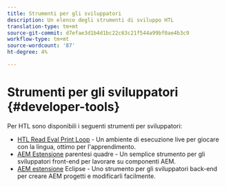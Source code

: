 ```yaml
---
title: Strumenti per gli sviluppatori
description: Un elenco degli strumenti di sviluppo HTL
translation-type: tm+mt
source-git-commit: d7efae3d1b4d1bc22c63c21f544a99bf0ae4b3c9
workflow-type: tm+mt
source-wordcount: '87'
ht-degree: 4%

---
```



# Strumenti per gli sviluppatori {#developer-tools}

Per HTL sono disponibili i seguenti strumenti per sviluppatori:

* [HTL Read Eval Print Loop](https://github.com/Adobe-Marketing-Cloud/aem-htl-repl)  - Un ambiente di esecuzione live per giocare con la lingua, ottimo per l&#39;apprendimento.
* [AEM Estensione](https://docs.adobe.com/content/help/en/experience-manager-65/developing/devtools/aem-brackets.html)  parentesi quadre - Un semplice strumento per gli sviluppatori front-end per lavorare su componenti AEM.
* [AEM estensione](https://docs.adobe.com/content/help/en/experience-manager-65/developing/devtools/aem-eclipse.html)  Eclipse - Uno strumento per gli sviluppatori back-end per creare AEM progetti e modificarli facilmente.
